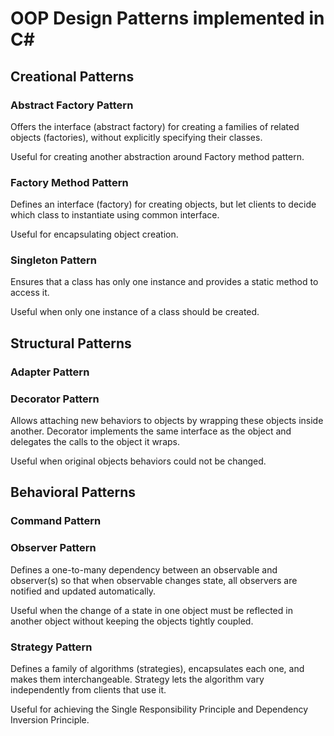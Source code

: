 # OOP Design Patterns implemented in C#

## Creational Patterns

### Abstract Factory Pattern
Offers the interface (abstract factory) for creating a families of related objects (factories), without explicitly specifying their classes.

Useful for creating another abstraction around Factory method pattern.

### Factory Method Pattern
Defines an interface (factory) for creating objects, but let clients to decide which class to instantiate using common interface.

Useful for encapsulating object creation.

### Singleton Pattern
Ensures that a class has only one instance and provides a static method to access it.

Useful when only one instance of a class should be created.

## Structural Patterns

### Adapter Pattern

### Decorator Pattern
Allows attaching new behaviors to objects by wrapping these objects inside another. Decorator implements the same interface as the object and delegates the calls to the object it wraps.

Useful when original objects behaviors could not be changed. 

## Behavioral Patterns

### Command Pattern

### Observer Pattern
Defines a one-to-many dependency between an observable and observer(s) so that when observable changes state, all observers are notified and updated automatically.

Useful when the change of a state in one object must be reflected in another object without keeping the objects tightly coupled.

### Strategy Pattern
Defines a family of algorithms (strategies), encapsulates each one, and makes them interchangeable. Strategy lets the algorithm vary independently from clients that use it.

Useful for achieving the Single Responsibility Principle and Dependency Inversion Principle.












